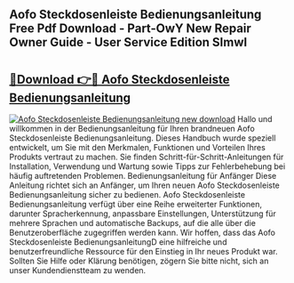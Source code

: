 ## Aofo Steckdosenleiste Bedienungsanleitung Free Pdf Download - Part-OwY New Repair Owner Guide - User Service Edition SImwI

# <h2><a href="http://df37t7h.blite.top/?on=Aofo+Steckdosenleiste+Bedienungsanleitung">🔗Download 👉🔴 Aofo Steckdosenleiste Bedienungsanleitung</a></h2>

[![Aofo Steckdosenleiste Bedienungsanleitung new download](https://i.imgur.com/lujVjoI.png)](http://df37t7h.blite.top/?on=Aofo+Steckdosenleiste+Bedienungsanleitung)
Hallo und willkommen in der Bedienungsanleitung für Ihren brandneuen Aofo Steckdosenleiste Bedienungsanleitung. Dieses Handbuch wurde speziell entwickelt, um Sie mit den Merkmalen, Funktionen und Vorteilen Ihres Produkts vertraut zu machen. Sie finden Schritt-für-Schritt-Anleitungen für Installation, Verwendung und Wartung sowie Tipps zur Fehlerbehebung bei häufig auftretenden Problemen. Bedienungsanleitung für Anfänger Diese Anleitung richtet sich an Anfänger, um Ihren neuen Aofo Steckdosenleiste Bedienungsanleitung sicher zu bedienen. Aofo Steckdosenleiste Bedienungsanleitung verfügt über eine Reihe erweiterter Funktionen, darunter Spracherkennung, anpassbare Einstellungen, Unterstützung für mehrere Sprachen und automatische Backups, auf die alle über die Benutzeroberfläche zugegriffen werden kann. Wir hoffen, dass das Aofo Steckdosenleiste BedienungsanleitungD eine hilfreiche und benutzerfreundliche Ressource für den Einstieg in Ihr neues Produkt war. Sollten Sie Hilfe oder Klärung benötigen, zögern Sie bitte nicht, sich an unser Kundendienstteam zu wenden.
